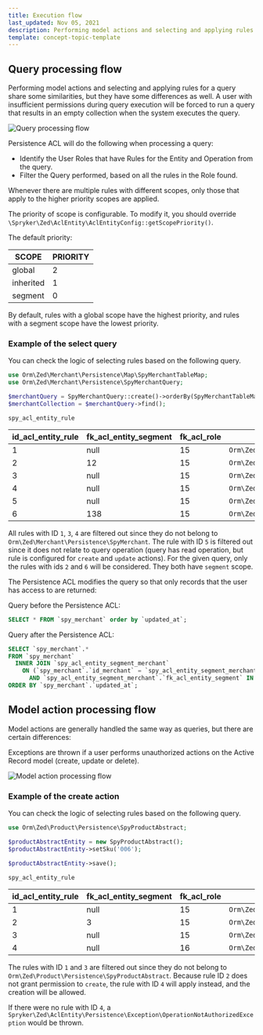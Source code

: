 ```yaml
---
title: Execution flow
last_updated: Nov 05, 2021
description: Performing model actions and selecting and applying rules for a query share some similarities, but they have some differences as well. A user with insufficient permissions during query execution will be forced to run a query that results in an empty collection when the system executes the query.
template: concept-topic-template
---
```


## Query processing flow

Performing model actions and selecting and applying rules for a query share some similarities, but they have some differences as well. A user with insufficient permissions during query execution will be forced to run a query that results in an empty collection when the system executes the query.

![Query processing flow](https://confluence-connect.gliffy.net/embed/image/9f520855-8387-4dda-a028-abe70e11611a.png?utm_medium=live&utm_source=custom)

Persistence ACL will do the following when processing a query:

- Identify the User Roles that have Rules for the Entity and Operation from the query.
- Filter the Query performed, based on all the rules in the Role found.

Whenever there are multiple rules with different scopes, only those that apply to the higher priority scopes are applied.

The priority of scope is configurable. To modify it, you should override `\Spryker\Zed\AclEntity\AclEntityConfig::getScopePriority()`.

The default priority:

| SCOPE | PRIORITY |
|-----|-----|
| global | 2 |
| inherited | 1 |
| segment | 0 |

By default, rules with a global scope have the highest priority, and rules with a segment scope have the lowest priority.

### Example of the select query

You can check the logic of selecting rules based on the following query.

```php
use Orm\Zed\Merchant\Persistence\Map\SpyMerchantTableMap;
use Orm\Zed\Merchant\Persistence\SpyMerchantQuery;

$merchantQuery = SpyMerchantQuery::create()->orderBy(SpyMerchantTableMap::COL_UPDATED_AT);
$merchantCollection = $merchantQuery->find();
```

`spy_acl_entity_rule`

| id_acl_entity_rule | fk_acl_entity_segment | fk_acl_role | entity | permission_mask | scope |
|-----|-----|-----|-----|-----|-----|
| 1 | null | 15 | `Orm\Zed\Country\Persistence\SpyCountry` | 1 | 0 |
| 2 | 12 | 15 | `Orm\Zed\Merchant\Persistence\SpyMerchant` | 15 | 1 |
| 3 | null | 15 | `Orm\Zed\Sales\Persistence\SpySalesOrderItem` | 7 | 2 |
| 4 | null | 15 | `Orm\Zed\Customer\Persistence\SpyCustomer` | 1 | 0 |
| 5 | null | 15 | `Orm\Zed\Merchant\Persistence\SpyMerchant` | 6 | 0 |
| 6 | 138 | 15 | `Orm\Zed\Merchant\Persistence\SpyMerchant` | 1 | 1 |

All rules with ID `1`, `3`, `4` are filtered out since they do not belong to `Orm\Zed\Merchant\Persistence\SpyMerchant`. The rule with ID `5` is filtered out since it does not relate to query operation (query has read operation, but rule is configured for `create` and `update` actions). For the given query, only the rules with ids `2` and `6` will be considered. They both have `segment` scope.

The Persistence ACL modifies the query so that only records that the user has access to are returned:

Query before the Persistence ACL:

```sql
SELECT * FROM `spy_merchant` order by `updated_at`;
```

Query after the Persistence ACL:

```sql
SELECT `spy_merchant`.*
FROM `spy_merchant`
  INNER JOIN `spy_acl_entity_segment_merchant`
    ON (`spy_merchant`.`id_merchant` = `spy_acl_entity_segment_merchant`.`fk_merchant`
      AND `spy_acl_entity_segment_merchant`.`fk_acl_entity_segment` IN (12, 138))
ORDER BY `spy_merchant`.`updated_at`;
```

## Model action processing flow

Model actions are generally handled the same way as queries, but there are certain differences:

Exceptions are thrown if a user performs unauthorized actions on the Active Record model (create, update or delete).

![Model action processing flow](https://confluence-connect.gliffy.net/embed/image/c84bb011-1c7c-45e7-84b3-f98b2fee8e08.png?utm_medium=live&utm_source=custom)

### Example of the create action

You can check the logic of selecting rules based on the following query.

```php
use Orm\Zed\Product\Persistence\SpyProductAbstract;

$productAbstractEntity = new SpyProductAbstract();
$productAbstractEntity->setSku('006');

$productAbstractEntity->save();
```

`spy_acl_entity_rule`

| id_acl_entity_rule | fk_acl_entity_segment | fk_acl_role | entity | permission_mask | scope |
|-----|-----|-----|-----|-----|-----|
| 1 | null | 15 | `Orm\Zed\Country\Persistence\SpyCountry` | 1 | 0 |
| 2 | 3 | 15 | `Orm\Zed\Product\Persistence\SpyProductAbstract` | 13 | 1 |
| 3 | null | 15 | `Orm\Zed\Store\Persistence\SpyStore` | 1  | 0 |
| 4 | null | 16 | `Orm\Zed\Product\Persistence\SpyProductAbstract` | 7 | 0 |

The rules with ID `1` and `3` are filtered out since they do not belong to `Orm\Zed\Product\Persistence\SpyProductAbstract`. Because rule ID `2` does not grant permission to `create`, the rule with ID `4` will apply instead, and the creation will be allowed.

If there were no rule with ID `4`, a `Spryker\Zed\AclEntity\Persistence\Exception\OperationNotAuthorizedException` would be thrown.
